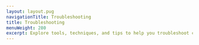 ```yaml
---
layout: layout.pug
navigationTitle: Troubleshooting
title: Troubleshooting
menuWeight: 280
excerpt: Explore tools, techniques, and tips to help you troubleshoot common issues
---
```

